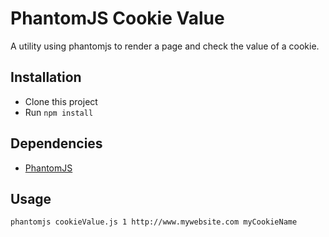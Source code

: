 # PhantomJS Cookie Value #

A utility using phantomjs to render a page and check the value of a cookie.

## Installation ##

* Clone this project
* Run ``npm install``

## Dependencies ##

* [PhantomJS](http://phantomjs.org/ "PhantomJS")

## Usage ##
``phantomjs cookieValue.js 1 http://www.mywebsite.com myCookieName``
